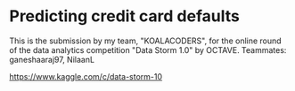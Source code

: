 # Predicting credit card defaults

This is the submission by my team, "KOALACODERS", for the online round of the data analytics competition "Data Storm 1.0" by OCTAVE.
Teammates: ganeshaaraj97, NilaanL

https://www.kaggle.com/c/data-storm-10


